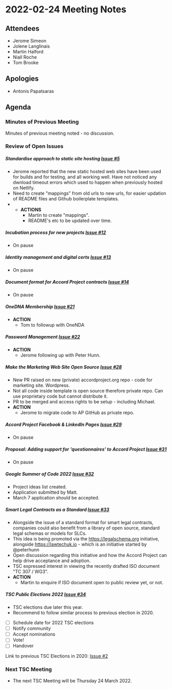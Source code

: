 # 2022-02-24 Meeting Notes

## Attendees
- Jerome Simeon
- Jolene Langlinais
- Martin Halford
- Niall Roche
- Tom Brooke

## Apologies
- Antonis Papatsaras

## Agenda

### Minutes of Previous Meeting

Minutes of previous meeting noted - no discussion.

### Review of Open Issues

##### Standardise approach to static site hosting [Issue #5](https://github.com/accordproject/technical-steering-committee/issues/5)
- Jerome reported that the new static hosted web sites have been used for builds and for testing, and all working well. Have not noticed any dwnload timeout errors which used to happen when previously hosted on Netlify.
- Need to create "mappings" from old urls to new urls, for easier updation of README files and Github boilerplate templates.
- - **ACTIONS** 
	- Martin to create "mappings".
	- README's etc to be updated over time.

##### Incubation process for new projects [Issue #12](https://github.com/accordproject/technical-steering-committee/issues/12)
- On pause

##### Identity management and digital certs [Issue #13](https://github.com/accordproject/technical-steering-committee/issues/13)
- On pause

##### Document format for Accord Project contracts [Issue #14](https://github.com/accordproject/technical-steering-committee/issues/14)
- On pause

##### OneDNA Membership [Issue #21](https://github.com/accordproject/technical-steering-committee/issues/21)
- **ACTION** 
	- Tom to followup with OneNDA

##### Password Management [Issue #22](https://github.com/accordproject/technical-steering-committee/issues/22)
- **ACTION** 
	- Jerome following up with Peter Hunn.
		
##### Make the Marketing Web Site Open Source [Issue #28](https://github.com/accordproject/technical-steering-committee/issues/28)
- New PR raised on new (private) accordproject.org repo - code for marketing site. Wordpress.
- Not all code inside template is open source therefore private repo. Can use proprietary code but cannot distribute it.
- PR to be merged and access rights to be setup - including Michael.
- **ACTION** 
	- Jerome to migrate code to AP GitHub as private repo.

##### Accord Project Facebook & LinkedIn Pages [Issue #29](https://github.com/accordproject/technical-steering-committee/issues/29)
- On pause

##### Proposal: Adding support for 'questionnaires' to Accord Project [Issue #31](https://github.com/accordproject/technical-steering-committee/issues/31)
- On pause


##### Google Summer of Code 2022 [Issue #32](https://github.com/accordproject/technical-steering-committee/issues/32)
- Project ideas list created.
- Application submitted by Matt.
- March 7 application should be accepted.

##### Smart Legal Contracts as a Standard [Issue #33](https://github.com/accordproject/technical-steering-committee/issues/33)
- Alongside the issue of a standard format for smart legal contracts, companies could also benefit from a library of open source, standard legal schemas or models for SLCs.
- This idea is being promoted via the https://legalschema.org initiative, alongside https://lawtechuk.io - which is an initiative started by @peterhunn
- Open discussion regarding this initiative and how the Accord Project can help drive acceptance and adoption.
- TSC expressed interest in viewing the recently drafted ISO document "TC 307 / WG3".
- **ACTION** 
	- Martin to enquire if ISO document open to public review yet, or not.

##### TSC Public Elections 2022 [Issue #34](https://github.com/accordproject/technical-steering-committee/issues/34)
- TSC elections due later this year.
- Recommend to follow similar process to previous election in 2020. 
- [ ] Schedule date for 2022 TSC elections
- [ ] Notify community
- [ ] Accept nominations
- [ ] Vote!
- [ ] Handover

Link to previous TSC Elections in 2020: [Issue #2](https://github.com/accordproject/technical-steering-committee/issues/2)

### Next TSC Meeting
 
- The next TSC Meeting will be Thursday 24 March 2022.

